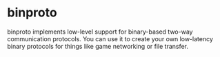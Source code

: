 # binproto

binproto implements low-level support for binary-based two-way communication protocols. You can use it to create your own low-latency binary protocols for things like game networking or file transfer.
